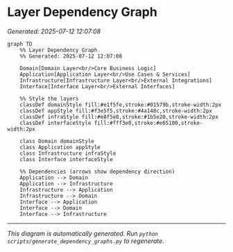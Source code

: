 # Layer Dependency Graph

*Generated: 2025-07-12 12:07:08*

```mermaid
graph TD
    %% Layer Dependency Graph
    %% Generated: 2025-07-12 12:07:08

    Domain[Domain Layer<br/>Core Business Logic]
    Application[Application Layer<br/>Use Cases & Services]
    Infrastructure[Infrastructure Layer<br/>External Integrations]
    Interface[Interface Layer<br/>External Interfaces]

    %% Style the layers
    classDef domainStyle fill:#e1f5fe,stroke:#01579b,stroke-width:2px
    classDef appStyle fill:#f3e5f5,stroke:#4a148c,stroke-width:2px
    classDef infraStyle fill:#e8f5e8,stroke:#1b5e20,stroke-width:2px
    classDef interfaceStyle fill:#fff3e0,stroke:#e65100,stroke-width:2px

    class Domain domainStyle
    class Application appStyle
    class Infrastructure infraStyle
    class Interface interfaceStyle

    %% Dependencies (arrows show dependency direction)
    Application --> Domain
    Application --> Infrastructure
    Infrastructure --> Application
    Infrastructure --> Domain
    Interface --> Application
    Interface --> Domain
    Interface --> Infrastructure
```


---

*This diagram is automatically generated. Run `python scripts/generate_dependency_graphs.py` to regenerate.*
